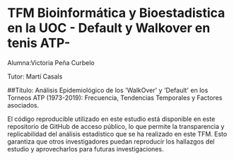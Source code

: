 # TFM Bioinformática y Bioestadistica en la UOC - Default y Walkover en tenis ATP-

Alumna:Victoria Peña Curbelo

Tutor: Martí Casals

##Título: Análisis Epidemiológico de los 'WalkOver' y 'Default' en los Torneos ATP (1973-2019): Frecuencia, Tendencias Temporales y Factores asociados.

El código reproducible utilizado en este estudio está disponible en este repositorio de GitHub de acceso público, lo que permite la transparencia y replicabilidad del análisis estadístico que se ha realizado en este TFM. Esto garantiza que otros investigadores puedan reproducir los hallazgos del estudio y aprovecharlos para futuras investigaciones.
